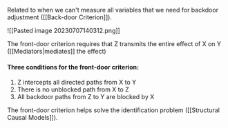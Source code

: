 

Related to when we can't measure all variables that we need for backdoor adjustment ([[Back-door Criterion]]). 

![[Pasted image 20230707140312.png]]

The front-door criterion requires that Z transmits the entire effect of X on Y ([[Mediators|mediates]] the effect)

#### Three conditions for the front-door criterion:
1. Z intercepts all directed paths from X to Y 
2. There is no unblocked path from X to Z 
3. All backdoor paths from Z to Y are blocked by X


The front-door criterion helps solve the identification problem ([[Structural Causal Models]]). 